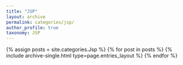```yaml
---
title: "JSP"
layout: archive
permalink: categories/jsp/
author_profile: true
taxonomy: JSP
---
```



{% assign posts = site.categories.Jsp %}
{% for post in posts %} {% include archive-single.html type=page.entries_layout %} {% endfor %}
